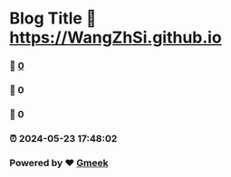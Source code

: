 # Blog Title :link: https://WangZhSi.github.io 
### :page_facing_up: [0](https://WangZhSi.github.io/tag.html) 
### :speech_balloon: 0 
### :hibiscus: 0 
### :alarm_clock: 2024-05-23 17:48:02 
### Powered by :heart: [Gmeek](https://github.com/Meekdai/Gmeek)
